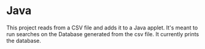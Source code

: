 # Java

This project reads from a CSV file and adds it to a Java applet. It's meant to run searches on the Database generated from the csv file. It currently prints the database.
